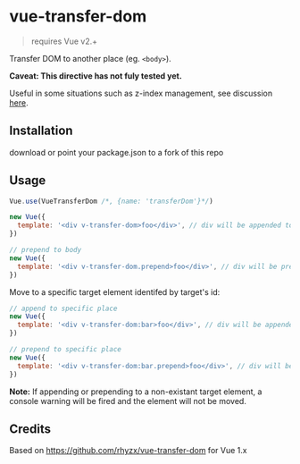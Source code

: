 # vue-transfer-dom
> requires Vue v2.+

Transfer DOM to another place (eg. `<body>`).

**Caveat: This directive has not fuly tested yet.**

Useful in some situations such as z-index management, see discussion [here](https://github.com/vuejs/vue/issues/2130).

## Installation
download or point your package.json to a fork of this repo

## Usage

```js
Vue.use(VueTransferDom /*, {name: 'transferDom'}*/)

new Vue({
  template: '<div v-transfer-dom>foo</div>', // div will be appended to body(default)
})

// prepend to body
new Vue({
  template: '<div v-transfer-dom.prepend>foo</div>', // div will be prepended to body(default)
})
```

Move to a specific target element identifed by target's id:
```js
// append to specific place
new Vue({
  template: '<div v-transfer-dom:bar>foo</div>', // div will be appended to #bar(document.getElementById)
})

// prepend to specific place
new Vue({
  template: '<div v-transfer-dom:bar.prepend>foo</div>', // div will be prepended to #bar(document.getElementById)
})
```

**Note:** If appending or prepending to a non-existant target element, a console warning 
will be fired and the element will not be moved.

## Credits
Based on https://github.com/rhyzx/vue-transfer-dom for Vue 1.x

